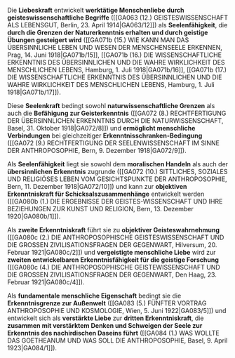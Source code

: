 
Die **Liebeskraft** entwickelt **werktätige Menschenliebe durch geisteswissenschaftliche Begriffe** ([[GA063 (12.) GEISTESWISSENSCHAFT ALS LEBENSGUT, Berlin, 23. April 1914|GA063/12]]) als **Seelenfähigkeit**, die **durch die Grenzen der Naturerkenntnis erhalten und durch geistige Übungen gesteigert wird** ([[GA071b (15.) WIE KANN MAN DAS ÜBERSINNLICHE LEBEN UND WESEN DER MENSCHENSEELE ERKENNEN, Prag, 14. Juni 1918|GA071b/15]], [[GA071b (16.) DIE WISSENSCHAFTLICHE ERKENNTNIS DES ÜBERSINNLICHEN UND DIE WAHRE WIRKLICHKEIT DES MENSCHLICHEN LEBENS, Hamburg, 1. Juli 1918|GA071b/16]], [[GA071b (17.) DIE WISSENSCHAFTLICHE ERKENNTNIS DES ÜBERSINNLICHEN UND DIE WAHRE WIRKLICHKEIT DES MENSCHLICHEN LEBENS, Hamburg, 1. Juli 1918|GA071b/17]]).

Diese **Seelenkraft** bedingt sowohl **naturwissenschaftliche Grenzen** als auch die **Befähigung zur Geisterkenntnis** ([[GA072 (8.) RECHTFERTIGUNG DER ÜBERSINNLICHEN ERKENNTNIS DURCH DIE NATURWISSENSCHAFT, Basel, 31. Oktober 1918|GA072/8]]) und **ermöglicht menschliche Verbindungen** bei gleichzeitiger **Erkenntnisschranken-Bedingung** ([[GA072 (9.) RECHTFERTIGUNG DER SEELENWISSENSCHAFT IM SINNE DER ANTHROPOSOPHIE, Bern, 9. Dezember 1918|GA072/9]]).

Als **Seelenfähigkeit** liegt sie sowohl dem **moralischen Handeln** als auch der **übersinnlichen Erkenntnis** zugrunde ([[GA072 (10.) SITTLICHES, SOZIALES UND RELIGIÖSES LEBEN VOM GESICHTSPUNKTE DER ANTHROPOSOPHIE, Bern, 11. Dezember 1918|GA072/10]]) und kann zur **objektiven Erkenntniskraft für Schicksalszusammenhänge** entwickelt werden ([[GA080b (1.) DIE ERGEBNISSE DER GEISTES-WISSENSCHAFT UND IHRE BEZIEHUNGEN ZUR KUNST UND RELIGION, Bern, 13. Dezember 1920|GA080b/1]]).

Als **zweite Erkenntniskraft** führt sie zu **objektiver Geisteswahrnehmung** ([[GA080c (2.) DIE ANTHROPOSOPHISCHE GEISTESWISSENSCHAFT UND DIE GROSSEN ZIVILISATIONSFRAGEN DER GEGENWART, Hilversum, 20. Februar 1921|GA080c/2]]) und **vergeistigte menschliche Liebe** wird zur **zweiten entwickelbaren Erkenntnisfähigkeit für die geistige Forschung** ([[GA080c (4.) DIE ANTHROPOSOPHISCHE GEISTEWISSENSCHAFT UND DIE GROSSEN ZIVILISATIONSFRAGEN DER GEGENWART, Den Haag, 23. Februar 1921|GA080c/4]]).

Als **fundamentale menschliche Eigenschaft** bedingt sie die **Erkenntnisgrenze zur Außenwelt** ([[GA083 (5.) FÜNFTER VORTRAG ANTHROPOSOPHIE UND KOSMOLOGIE, Wien, 5. Juni 1922|GA083/5]]) und entwickelt sich als **verstärkte Liebe** zur **dritten Erkenntniskraft**, die **zusammen mit verstärktem Denken und Schweigen der Seele zur Erkenntnis des nachirdischen Daseins führt** ([[GA084 (1.) WAS WOLLTE DAS GOETHEANUM UND WAS SOLL DIE ANTHROPOSOPHIE, Basel, 9. April 1923|GA084/1]]).
